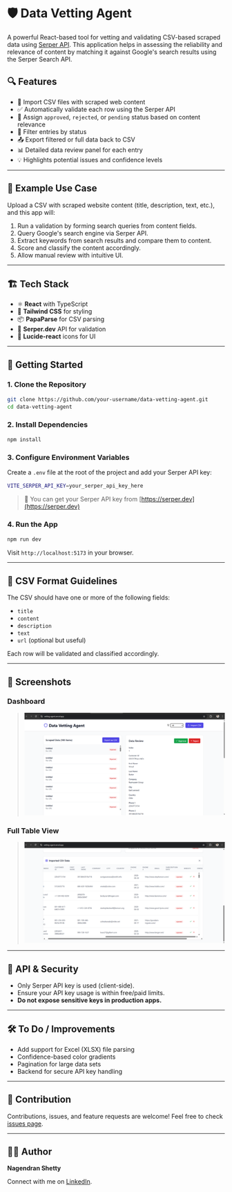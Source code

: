 # 🛡️ Data Vetting Agent

A powerful React-based tool for vetting and validating CSV-based scraped data using [Serper API](https://serper.dev). This application helps in assessing the reliability and relevance of content by matching it against Google's search results using the Serper Search API.

## 🔍 Features

- 📁 Import CSV files with scraped web content
- ✅ Automatically validate each row using the Serper API
- 🧠 Assign `approved`, `rejected`, or `pending` status based on content relevance
- 🔄 Filter entries by status
- 📤 Export filtered or full data back to CSV
- 📊 Detailed data review panel for each entry
- 💡 Highlights potential issues and confidence levels

---

## 🧪 Example Use Case

Upload a CSV with scraped website content (title, description, text, etc.), and this app will:

1. Run a validation by forming search queries from content fields.
2. Query Google's search engine via Serper API.
3. Extract keywords from search results and compare them to content.
4. Score and classify the content accordingly.
5. Allow manual review with intuitive UI.

---

## 🏗️ Tech Stack

- ⚛️ **React** with TypeScript
- 🎨 **Tailwind CSS** for styling
- 📦 **PapaParse** for CSV parsing
- 🔎 **Serper.dev** API for validation
- 🧱 **Lucide-react** icons for UI

---

## 🚀 Getting Started

### 1. Clone the Repository

```bash
git clone https://github.com/your-username/data-vetting-agent.git
cd data-vetting-agent
````

### 2. Install Dependencies

```bash
npm install
```

### 3. Configure Environment Variables

Create a `.env` file at the root of the project and add your Serper API key:

```bash
VITE_SERPER_API_KEY=your_serper_api_key_here
```

> 🔐 You can get your Serper API key from [https://serper.dev](https://serper.dev)

### 4. Run the App

```bash
npm run dev
```

Visit `http://localhost:5173` in your browser.

---

## 📁 CSV Format Guidelines

The CSV should have one or more of the following fields:

* `title`
* `content`
* `description`
* `text`
* `url` (optional but useful)

Each row will be validated and classified accordingly.

---

## 📸 Screenshots

### Dashboard

> ![Displays count of approved, rejected, and pending data](https://github.com/Scorpian1910/Vetting-Agent/blob/main/project/public/assets/VettingAgentImg1.png?raw=true)

### Full Table View

> ![Easily export or manage all data with action buttons.](https://github.com/Scorpian1910/Vetting-Agent/blob/main/project/public/assets/VettingAgentImag2.png?raw=true)

---

## 🔐 API & Security

* Only Serper API key is used (client-side).
* Ensure your API key usage is within free/paid limits.
* **Do not expose sensitive keys in production apps.**

---

## 🛠️ To Do / Improvements

* Add support for Excel (XLSX) file parsing
* Confidence-based color gradients
* Pagination for large data sets
* Backend for secure API key handling

---

## 🤝 Contribution

Contributions, issues, and feature requests are welcome!
Feel free to check [issues page](https://github.com/your-username/data-vetting-agent/issues).

---

## 👨‍💻 Author

**Nagendran Shetty**

Connect with me on [LinkedIn](www.linkedin.com/in/nagendran-shetty-b77b941a3).

```


